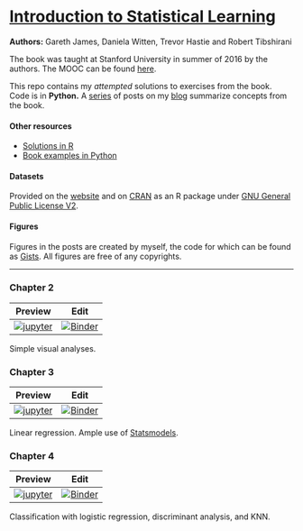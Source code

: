 # [Introduction to Statistical Learning](https://www-bcf.usc.edu/~gareth/ISL/)
**Authors:** Gareth James, Daniela Witten, Trevor Hastie and Robert Tibshirani


The book was taught at Stanford University in summer of 2016 by the authors. The MOOC can be found [here](https://lagunita.stanford.edu/courses/HumanitiesSciences/StatLearning/Winter2016/about).

This repo contains my *attempted* solutions to exercises from the book. Code is in **Python.** A [series](https://alisiina.github.io/2019/01/28/statistical-learning-series.html) of posts on my [blog](https://alisiina.github.io) summarize concepts from the book.


#### Other resources
* [Solutions in R](https://blog.princehonest.com/stat-learning/)
* [Book examples in Python](https://github.com/qx0731/ISL_python)

#### Datasets
Provided on the [website](https://www-bcf.usc.edu/~gareth/ISL/data.html) and on [CRAN](https://cran.r-project.org/web/packages/ISLR/index.html) as an R package under [GNU General Public License V2](https://cran.r-project.org/web/licenses/GPL-2).


#### Figures
Figures in the posts are created by myself, the code for which can be found as [Gists](https://gist.github.com/alisiina). All figures are free of any copyrights.

* * *

### Chapter 2
| Preview | Edit |
|:-------:|:----:|
| [![jupyter](https://img.shields.io/badge/launch-nbviewer-orange.svg?logo=jupyter)](https://nbviewer.jupyter.org/github/alisiina/stat-learning/blob/master/ch2_applied.ipynb) |[![Binder](https://mybinder.org/badge_logo.svg)](https://mybinder.org/v2/gh/alisiina/stat-learning/master?filepath=ch2_applied.ipynb)|

Simple visual analyses.

### Chapter 3
| Preview | Edit |
|:-------:|:----:|
| [![jupyter](https://img.shields.io/badge/launch-nbviewer-orange.svg?logo=jupyter)](https://nbviewer.jupyter.org/github/alisiina/stat-learning/blob/master/ch3_applied.ipynb) |[![Binder](https://mybinder.org/badge_logo.svg)](https://mybinder.org/v2/gh/alisiina/stat-learning/master?filepath=ch3_applied.ipynb)|

Linear regression. Ample use of [Statsmodels](https://www.statsmodels.org/stable/index.html).

### Chapter 4
| Preview | Edit |
|:-------:|:----:|
| [![jupyter](https://img.shields.io/badge/launch-nbviewer-orange.svg?logo=jupyter)](https://nbviewer.jupyter.org/github/alisiina/stat-learning/blob/master/ch4_applied.ipynb) |[![Binder](https://mybinder.org/badge_logo.svg)](https://mybinder.org/v2/gh/alisiina/stat-learning/master?filepath=ch4_applied.ipynb)|

Classification with logistic regression, discriminant analysis, and KNN. 